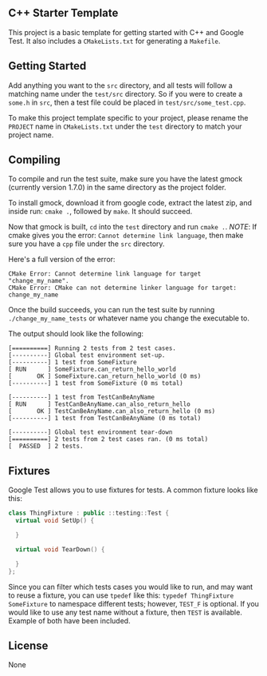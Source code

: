 C++ Starter Template
----------------------

This project is a basic template for getting started with C++ and Google Test. It also includes a `CMakeLists.txt` for generating a `Makefile`.

## Getting Started

Add anything you want to the `src` directory, and all tests will follow a matching name under the `test/src` directory. So if you were to create a `some.h` in `src`, then a test file could be placed in `test/src/some_test.cpp`.

To make this project template specific to your project, please rename the `PROJECT` name in `CMakeLists.txt` under the `test` directory to match your project name.

## Compiling

To compile and run the test suite, make sure you have the latest gmock (currently version 1.7.0) in the same directory as the project folder.

To install gmock, download it from google code, extract the latest zip, and inside run: `cmake .`, followed by `make`. It should succeed.

Now that gmock is built, `cd` into the `test` directory and run `cmake .`. *NOTE*: If cmake gives you the error: `Cannot determine link language`, then make sure you have a `cpp` file under the `src` directory.

Here's a full version of the error:

```
CMake Error: Cannot determine link language for target "change_my_name".
CMake Error: CMake can not determine linker language for target: change_my_name
```

Once the build succeeds, you can run the test suite by running `./change_my_name_tests` or whatever name you change the executable to.

The output should look like the following:

```
[==========] Running 2 tests from 2 test cases.
[----------] Global test environment set-up.
[----------] 1 test from SomeFixture
[ RUN      ] SomeFixture.can_return_hello_world
[       OK ] SomeFixture.can_return_hello_world (0 ms)
[----------] 1 test from SomeFixture (0 ms total)

[----------] 1 test from TestCanBeAnyName
[ RUN      ] TestCanBeAnyName.can_also_return_hello
[       OK ] TestCanBeAnyName.can_also_return_hello (0 ms)
[----------] 1 test from TestCanBeAnyName (0 ms total)

[----------] Global test environment tear-down
[==========] 2 tests from 2 test cases ran. (0 ms total)
[  PASSED  ] 2 tests.
```

## Fixtures

Google Test allows you to use fixtures for tests. A common fixture looks like this:

```c++
class ThingFixture : public ::testing::Test {
  virtual void SetUp() {

  }

  virtual void TearDown() {

  }
};
```

Since you can filter which tests cases you would like to run, and may want to reuse a fixture, you can use `tpedef` like this: `typedef ThingFixture SomeFixture` to namespace different tests; however, `TEST_F` is optional. If you would like to use any test name without a fixture, then `TEST` is available. Example of both have been included.

## License
None
